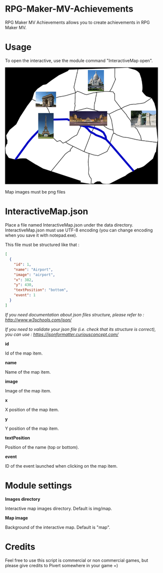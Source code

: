 # RPG-Maker-MV-Achievements

RPG Maker MV Achievements allows you to create achievements in RPG Maker MV.

# Usage

To open the interactive, use the module command "InteractiveMap open".

![InteractiveMap](https://raw.githubusercontent.com/PicusViridis/RPG-Maker-MV-InteractiveMap/master/Screenshots/Interactive%20Map.png)

Map images must be png files

# InteractiveMap.json

Place a file named InteractiveMap.json under the data directory. InteractiveMap.json must use UTF-8 encoding (you can change encoding when you save it with notepad.exe).

This file must be structured like that :

```json
[
  {
    "id": 1,
    "name": "Airport",
    "image": "airport",
    "x": 382,
    "y": 430,
	"textPosition": "bottom",
	"event": 1
  }
]
```

_If you need documentation about json files structure, please refer to : http://www.w3schools.com/json/_

_If you need to validate your json file (i.e. check that its structure is correct), you can use : https://jsonformatter.curiousconcept.com/_

__id__

Id of the map item.

__name__

Name of the map item.

__image__

Image of the map item.

__x__

X position of the map item.

__y__

Y position of the map item.

__textPosition__

Position of the name (top or bottom).

__event__

ID of the event launched when clicking on the map item.

# Module settings

__Images directory__

Interactive map images directory. Default is img/map.

__Map image__

Background of the interactive map. Default is "map".


# Credits

Feel free to use this script is commercial or non commercial games, but please give credits to Pivert somewhere in your game =)